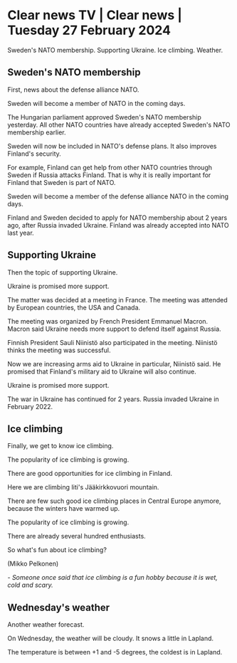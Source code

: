 # Clear news TV \| Clear news \| Tuesday 27 February 2024

Sweden's NATO membership. Supporting Ukraine. Ice climbing. Weather.

## Sweden's NATO membership

First, news about the defense alliance NATO.

Sweden will become a member of NATO in the coming days.

The Hungarian parliament approved Sweden's NATO membership yesterday. All other NATO countries have already accepted Sweden's NATO membership earlier.

Sweden will now be included in NATO's defense plans. It also improves Finland's security.

For example, Finland can get help from other NATO countries through Sweden if Russia attacks Finland. That is why it is really important for Finland that Sweden is part of NATO.

Sweden will become a member of the defense alliance NATO in the coming days.

Finland and Sweden decided to apply for NATO membership about 2 years ago, after Russia invaded Ukraine. Finland was already accepted into NATO last year.

## Supporting Ukraine

Then the topic of supporting Ukraine.

Ukraine is promised more support.

The matter was decided at a meeting in France. The meeting was attended by European countries, the USA and Canada.

The meeting was organized by French President Emmanuel Macron. Macron said Ukraine needs more support to defend itself against Russia.

Finnish President Sauli Niinistö also participated in the meeting. Niinistö thinks the meeting was successful.

Now we are increasing arms aid to Ukraine in particular, Niinistö said. He promised that Finland's military aid to Ukraine will also continue.

Ukraine is promised more support.

The war in Ukraine has continued for 2 years. Russia invaded Ukraine in February 2022.

## Ice climbing

Finally, we get to know ice climbing.

The popularity of ice climbing is growing.

There are good opportunities for ice climbing in Finland.

Here we are climbing Iiti's Jääkirkkovuori mountain.

There are few such good ice climbing places in Central Europe anymore, because the winters have warmed up.

 The popularity of ice climbing is growing.

There are already several hundred enthusiasts.

So what's fun about ice climbing?

(Mikko Pelkonen)

*- Someone once said that ice climbing is a fun hobby because it is wet, cold and scary.*

## Wednesday's weather

Another weather forecast.

On Wednesday, the weather will be cloudy. It snows a little in Lapland.

The temperature is between +1 and -5 degrees, the coldest is in Lapland.

